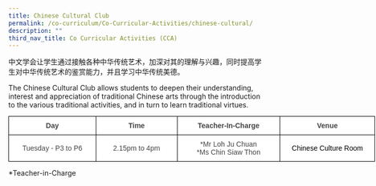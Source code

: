 ```yaml
---
title: Chinese Cultural Club
permalink: /co-curriculum/Co-Curricular-Activities/chinese-cultural/
description: ""
third_nav_title: Co Curricular Activities (CCA)
---
```


中文学会让学生通过接触各种中华传统艺术，加深对其的理解与兴趣，同时提高学生对中华传统艺术的鉴赏能力，并且学习中华传统美德。

The Chinese Cultural Club allows students to deepen their understanding, interest and appreciation of traditional Chinese arts through the introduction to the various traditional activities, and in turn to learn traditional virtues.

<style type="text/css">
.tg  {border-collapse:collapse;border-spacing:0;margin:0px auto;}
.tg td{border-color:black;border-style:solid;border-width:1px;font-family:Arial, sans-serif;font-size:14px;
  overflow:hidden;padding:10px 5px;word-break:normal;}
.tg th{border-color:black;border-style:solid;border-width:1px;font-family:Arial, sans-serif;font-size:14px;
  font-weight:normal;overflow:hidden;padding:10px 5px;word-break:normal;}
.tg .tg-ncov{background-color:#FFF;color:#454545;text-align:center;vertical-align:middle}
.tg .tg-cuqa{background-color:#FFF;color:#454545;font-weight:bold;text-align:center;vertical-align:middle}
</style>
<table class="tg" style="undefined;table-layout: fixed; width: 730px">
<colgroup>
<col style="width: 174px">
<col style="width: 162px">
<col style="width: 205px">
<col style="width: 189px">
</colgroup>
<tbody>
  <tr>
    <td class="tg-cuqa">Day </td>
    <td class="tg-cuqa">Time </td>
    <td class="tg-cuqa">Teacher-In-Charge</td>
    <td class="tg-cuqa">   Venue</td>
  </tr>
  <tr>
    <td class="tg-ncov"><span style="background-color:initial">Tuesday - P3 to P6</span></td>
    <td class="tg-ncov">2.15pm to 4pm </td>
    <td class="tg-ncov">*Mr Loh Ju Chuan<br>*Ms Chin Siaw Thon</td>
    <td class="tg-ncov">   <span style="color:#000">Chinese Culture Room </span></td>
  </tr>
</tbody>
</table>

\*Teacher-in-Charge